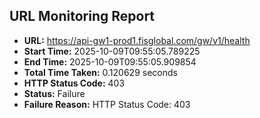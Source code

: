 ## URL Monitoring Report

- **URL:** https://api-gw1-prod1.fisglobal.com/gw/v1/health
- **Start Time:** 2025-10-09T09:55:05.789225
- **End Time:** 2025-10-09T09:55:05.909854
- **Total Time Taken:** 0.120629 seconds
- **HTTP Status Code:** 403
- **Status:** Failure
- **Failure Reason:** HTTP Status Code: 403

